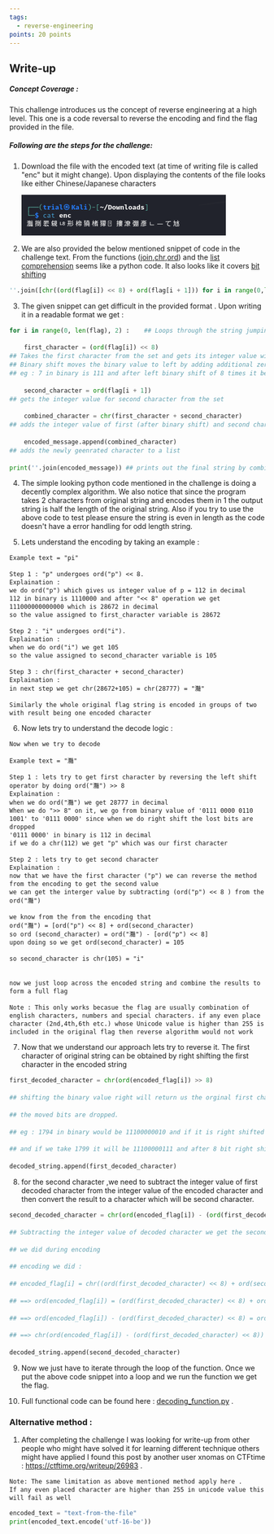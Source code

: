```yaml
---
tags:
  - reverse-engineering
points: 20 points
---
```

## Write-up
##### Concept Coverage :
This challenge introduces us the concept of reverse engineering at a high level. This one is a code reversal to reverse the encoding and find the flag provided in the file.

##### Following are the steps for the challenge: 
1. Download the file with the encoded text (at time of writing file is called "enc" but it might change). Upon displaying the contents of the file looks like either Chinese/Japanese characters
   
   ![enc-output](assets/transformation/enc-output.png)
   
2. We are also provided the below mentioned snippet of code in the challenge text. From the functions ([join](https://www.geeksforgeeks.org/python-string-join-method/),[chr](https://www.geeksforgeeks.org/chr-in-python/),[ord](https://www.geeksforgeeks.org/ord-function-python/)) and the [list comprehension](https://www.geeksforgeeks.org/python-list-comprehension/) seems like a python code. It also looks like it covers [bit shifting](https://www.interviewcake.com/concept/java/bit-shift)
   
``` python
''.join([chr((ord(flag[i]) << 8) + ord(flag[i + 1])) for i in range(0,len(flag),2)])
```

3. The given snippet can get difficult in the provided format . Upon writing it in a readable format we get : 
   
```python
for i in range(0, len(flag), 2) :    ## Loops through the string jumping 2 indexes

	first_character = (ord(flag[i]) << 8)  
## Takes the first character from the set and gets its integer value with ord and it does left binary shift by 8 bits
## Binary shift moves the binary value to left by adding additional zeros. 
## eg : 7 in binary is 111 and after left binary shift of 8 times it becomes 11100000000 which is equal to 1792 in decimal

	second_character = ord(flag[i + 1])
## gets the integer value for second character from the set
	
	combined_character = chr(first_character + second_character)
## adds the integer value of first (after binary shift) and second character and converts it to a corresponding character in Unicode

	encoded_message.append(combined_character)
## adds the newly geenrated character to a list
	
print(''.join(encoded_message)) ## prints out the final string by combining all the generated string
``` 

4. The simple looking python code mentioned in the challenge is doing a decently complex algorithm. We also notice that since the program takes 2 characters from original string and encodes them in 1 the output string is half the length of the original string. Also if you try to use the above code to test please ensure the string is even in length as the code doesn't have a error handling for odd length string.
   
5. Lets understand the encoding by taking an example : 
   
``` text
Example text = "pi"

Step 1 : "p" undergoes ord("p") << 8. 
Explaination : 
we do ord("p") which gives us integer value of p = 112 in decimal 
112 in binary is 1110000 and after "<< 8" operation we get 111000000000000 which is 28672 in decimal
so the value assigned to first_character variable is 28672

Step 2 : "i" undergoes ord("i").
Explaination : 
when we do ord("i") we get 105
so the value assigned to second_character variable is 105

Step 3 : chr(first_character + second_character)
Explaination : 
in next step we get chr(28672+105) = chr(28777) = "灩"

Similarly the whole original flag string is encoded in groups of two with result being one encoded character
``` 

6. Now lets try to understand the decode logic : 

```text 
Now when we try to decode

Example text = "灩"

Step 1 : lets try to get first character by reversing the left shift operator by doing ord("灩") >> 8
Explaination : 
when we do ord("灩") we get 28777 in decimal
When we do ">> 8" on it, we go from binary value of '0111 0000 0110 1001' to '0111 0000' since when we do right shift the lost bits are dropped
'0111 0000' in binary is 112 in decimal 
if we do a chr(112) we get "p" which was our first character

Step 2 : lets try to get second character 
Explaination : 
now that we have the first character ("p") we can reverse the method from the encoding to get the second value
we can get the interger value by subtracting (ord("p") << 8 ) from the ord("灩")

we know from the from the encoding that
ord("灩") = [ord("p") << 8] + ord(second_character)
so ord (second_character) = ord("灩") - [ord("p") << 8]
upon doing so we get ord(second_character) = 105

so second_character is chr(105) = "i"


now we just loop across the encoded string and combine the results to form a full flag

Note : This only works becasue the flag are usually combination of english characters, numbers and special characters. if any even place character (2nd,4th,6th etc.) whose Unicode value is higher than 255 is included in the original flag then reverse algorithm would not work  
```
   
7. Now that we understand our approach lets try to reverse it. The first character of original string can be obtained by right shifting the first character in the encoded string
   
```python 
first_decoded_character = chr(ord(encoded_flag[i]) >> 8)

## shifting the binary value right will return us the orginal first character since when binary right shift happens,

## the moved bits are dropped.

## eg : 1794 in binary would be 11100000010 and if it is right shifted 8 bit we will get 111 which is 7 in decimal

## and if we take 1799 it will be 11100000111 and after 8 bit right shift we will get 111 which is 7 in decimal

decoded_string.append(first_decoded_character)
```

8. for the second character ,we need to subtract the integer value of first decoded character from the integer value of the encoded character and then convert the result to a character which will be second character.
   
```python
second_decoded_character = chr(ord(encoded_flag[i]) - (ord(first_decoded_character) << 8))

## Subtracting the integer value of decoded character we get the second character. we are jsut reversing the operation

## we did during encoding

## encoding we did :

## encoded_flag[i] = chr((ord(first_decoded_character) << 8) + ord(second_decoded_character))

## ==> ord(encoded_flag[i]) = (ord(first_decoded_character) << 8) + ord(second_decoded_character) bcs ord() and chr () are reverse function

## ==> ord(encoded_flag[i]) - (ord(first_decoded_character) << 8) = ord(second_decoded_character)

## ==> chr(ord(encoded_flag[i]) - (ord(first_decoded_character) << 8)) = second_decoded_character

decoded_string.append(second_decoded_character)
```

9. Now we just have to iterate through the loop of the function. Once we put the above code snippet into a loop and we run the function we get the flag.   
   
10. Full functional code can be found here : [decoding_function.py](assets/transformation/decoding_function.py) .

### Alternative method : 

1. After completing the challenge I was looking for write-up from other people who might have solved it for learning different technique others might have applied I found this post by another user xnomas on CTFtime : https://ctftime.org/writeup/26983 .  
   
``` note
Note: The same limitation as above mentioned method apply here . 
If any even placed character are higher than 255 in unicode value this will fail as well
```

```python
encoded_text = "text-from-the-file"
print(encoded_text.encode('utf-16-be'))
```
   